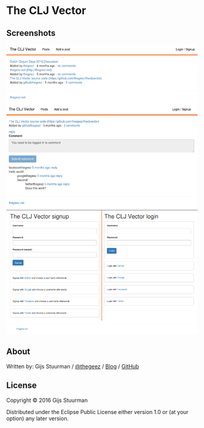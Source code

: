 # The CLJ Vector

## Screenshots

![Main screen](/resources/screenshot/cljvector_index.png "Main Screen")
![Post](/resources/screenshot/cljvector_post.png "Post Screen")
![Signup and Login](/resources/screenshot/cljvector_signup_login.png "Signup and Login")



## About

Written by:
Gijs Stuurman / [@thegeez][twt] / [Blog][blog] / [GitHub][github]

[twt]: http://twitter.com/thegeez
[blog]: http://thegeez.net
[github]: https://github.com/thegeez

## License

Copyright © 2016 Gijs Stuurman

Distributed under the Eclipse Public License either version 1.0 or (at
your option) any later version.
